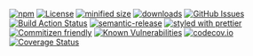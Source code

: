 [![npm](https://img.shields.io/npm/v/@kronos-integration/interceptor-line-parser.svg)](https://www.npmjs.com/package/@kronos-integration/interceptor-line-parser)
[![License](https://img.shields.io/badge/License-BSD%203--Clause-blue.svg)](https://opensource.org/licenses/BSD-3-Clause)
[![minified size](https://badgen.net/bundlephobia/min/@kronos-integration/interceptor-line-parser)](https://bundlephobia.com/result?p=@kronos-integration/interceptor-line-parser)
[![downloads](http://img.shields.io/npm/dm/@kronos-integration/interceptor-line-parser.svg?style=flat-square)](https://npmjs.org/package/@kronos-integration/interceptor-line-parser)
[![GitHub Issues](https://img.shields.io/github/issues/Kronos-Integration/kronos-interceptor-line-parser.svg?style=flat-square)](https://github.com/Kronos-Integration/kronos-interceptor-line-parser/issues)
[![Build Action Status](https://img.shields.io/endpoint.svg?url=https%3A%2F%2Factions-badge.atrox.dev%2FKronos-Integration%2Fkronos-interceptor-line-parser%2Fbadge&style=flat)](https://actions-badge.atrox.dev/Kronos-Integration/kronos-interceptor-line-parser/goto)
[![semantic-release](https://img.shields.io/badge/%20%20%F0%9F%93%A6%F0%9F%9A%80-semantic--release-e10079.svg)](https://github.com/Kronos-Integration/kronos-interceptor-line-parser.git)
[![styled with prettier](https://img.shields.io/badge/styled_with-prettier-ff69b4.svg)](https://github.com/prettier/prettier)
[![Commitizen friendly](https://img.shields.io/badge/commitizen-friendly-brightgreen.svg)](http://commitizen.github.io/cz-cli/)
[![Known Vulnerabilities](https://snyk.io/test/github/Kronos-Integration/kronos-interceptor-line-parser/badge.svg)](https://snyk.io/test/github/Kronos-Integration/kronos-interceptor-line-parser)
[![codecov.io](http://codecov.io/github/Kronos-Integration/kronos-interceptor-line-parser/coverage.svg?branch=master)](http://codecov.io/github/Kronos-Integration/kronos-interceptor-line-parser?branch=master)
[![Coverage Status](https://coveralls.io/repos/Kronos-Integration/kronos-interceptor-line-parser/badge.svg)](https://coveralls.io/r/Kronos-Integration/kronos-interceptor-line-parser)


